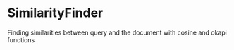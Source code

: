 # SimilarityFinder
Finding similarities between query and the document with cosine and okapi functions
